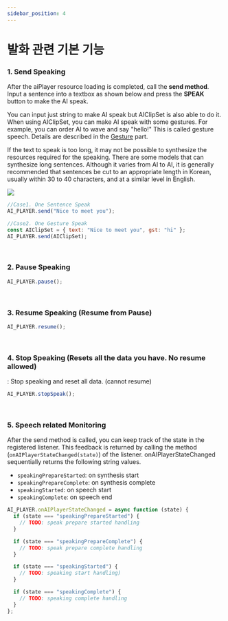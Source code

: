 ```yaml
---
sidebar_position: 4
---
```


# 발화 관련 기본 기능

### 1. Send Speaking

After the aiPlayer resource loading is completed, call the **send method**. Input a sentence into a textbox as shown below and press the **SPEAK** button to make the AI speak.

You can input just string to make AI speak but AIClipSet is also able to do it. When using AIClipSet, you can make AI speak with some gestures. For example, you can order AI to wave and say "hello!" This is called gesture speech. Details are described in the [Gesture](../apis/aiplayer-data) part.

If the text to speak is too long, it may not be possible to synthesize the resources required for the speaking. There are some models that can synthesize long sentences. Although it varies from AI to AI, it is generally recommended that sentences be cut to an appropriate length in Korean, usually within 30 to 40 characters, and at a similar level in English.

<img src="/img/aihuman/web/sdk_demo_03.png" />

```javascript
//Case1. One Sentence Speak
AI_PLAYER.send("Nice to meet you");

//Case2. One Gesture Speak
const AIClipSet = { text: "Nice to meet you", gst: "hi" };
AI_PLAYER.send(AIClipSet);
```

<br/>

### 2. Pause Speaking

```javascript
AI_PLAYER.pause();
```

<br/>

### 3. Resume Speaking (Resume from Pause)

```javascript
AI_PLAYER.resume();
```

<br/>

### 4. Stop Speaking (Resets all the data you have. No resume allowed)

: Stop speaking and reset all data. (cannot resume)

```javascript
AI_PLAYER.stopSpeak();
```

<br/>

### 5. Speech related Monitoring

After the send method is called, you can keep track of the state in the registered listener. This feedback is returned by calling the method (`onAIPlayerStateChanged(state)`) of the listener. onAIPlayerStateChanged sequentially returns the following string values.

- `speakingPrepareStarted`: on synthesis start
- `speakingPrepareComplete`: on synthesis complete
- `speakingStarted`: on speech start
- `speakingComplete`: on speech end

```javascript
AI_PLAYER.onAIPlayerStateChanged = async function (state) {
  if (state === "speakingPrepareStarted") {
    // TODO: speak prepare started handling
  }

  if (state === "speakingPrepareComplete") {
    // TODO: speak prepare complete handling
  }

  if (state === "speakingStarted") {
    // TODO: speaking start handling)
  }

  if (state === "speakingComplete") {
    // TODO: speaking complete handling
  }
};
```
